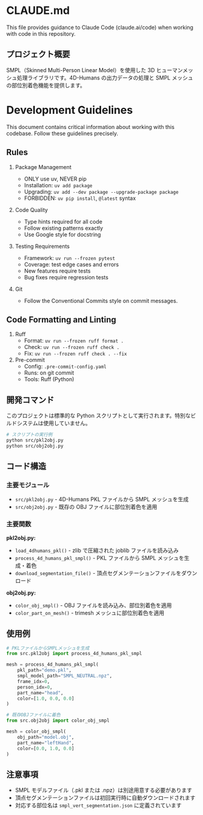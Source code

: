 # CLAUDE.md

This file provides guidance to Claude Code (claude.ai/code) when working with code in this repository.

## プロジェクト概要

SMPL（Skinned Multi-Person Linear Model）を使用した 3D ヒューマンメッシュ処理ライブラリです。4D-Humans の出力データの処理と SMPL メッシュの部位別着色機能を提供します。

# Development Guidelines

This document contains critical information about working with this codebase.
Follow these guidelines precisely.

## Rules

1. Package Management

   - ONLY use uv, NEVER pip
   - Installation: `uv add package`
   - Upgrading: `uv add --dev package --upgrade-package package`
   - FORBIDDEN: `uv pip install`, `@latest` syntax

2. Code Quality

   - Type hints required for all code
   - Follow existing patterns exactly
   - Use Google style for docstring

3. Testing Requirements

   - Framework: `uv run --frozen pytest`
   - Coverage: test edge cases and errors
   - New features require tests
   - Bug fixes require regression tests

4. Git
   - Follow the Conventional Commits style on commit messages.

## Code Formatting and Linting

1. Ruff
   - Format: `uv run --frozen ruff format .`
   - Check: `uv run --frozen ruff check .`
   - Fix: `uv run --frozen ruff check . --fix`
2. Pre-commit
   - Config: `.pre-commit-config.yaml`
   - Runs: on git commit
   - Tools: Ruff (Python)

## 開発コマンド

このプロジェクトは標準的な Python スクリプトとして実行されます。特別なビルドシステムは使用していません。

```bash
# スクリプトの実行例
python src/pkl2obj.py
python src/obj2obj.py
```

## コード構造

### 主要モジュール

- `src/pkl2obj.py` - 4D-Humans PKL ファイルから SMPL メッシュを生成
- `src/obj2obj.py` - 既存の OBJ ファイルに部位別着色を適用

### 主要関数

**pkl2obj.py:**

- `load_4dhumans_pkl()` - zlib で圧縮された joblib ファイルを読み込み
- `process_4d_humans_pkl_smpl()` - PKL ファイルから SMPL メッシュを生成・着色
- `download_segmentation_file()` - 頂点セグメンテーションファイルをダウンロード

**obj2obj.py:**

- `color_obj_smpl()` - OBJ ファイルを読み込み、部位別着色を適用
- `color_part_on_mesh()` - trimesh メッシュに部位別着色を適用

## 使用例

```python
# PKLファイルからSMPLメッシュを生成
from src.pkl2obj import process_4d_humans_pkl_smpl

mesh = process_4d_humans_pkl_smpl(
    pkl_path="demo.pkl",
    smpl_model_path="SMPL_NEUTRAL.npz",
    frame_idx=0,
    person_idx=0,
    part_name="head",
    color=[1.0, 0.0, 0.0]
)

# 既存OBJファイルに着色
from src.obj2obj import color_obj_smpl

mesh = color_obj_smpl(
    obj_path="model.obj",
    part_name="leftHand",
    color=[0.0, 1.0, 0.0]
)
```

## 注意事項

- SMPL モデルファイル（.pkl または .npz）は別途用意する必要があります
- 頂点セグメンテーションファイルは初回実行時に自動ダウンロードされます
- 対応する部位名は `smpl_vert_segmentation.json` に定義されています
